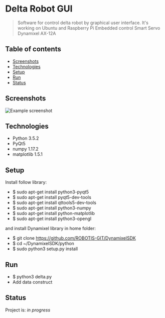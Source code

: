 # Delta Robot GUI
> Software for control delta robot by graphical user interface. 
> It's working on Ubuntu and Raspberry Pi 
> Embedded control Smart Servo Dynamixel AX-12A

## Table of contents
* [Screenshots](#screenshots)
* [Technologies](#technologies)
* [Setup](#setup)
* [Run](#run)
* [Status](#status)

## Screenshots
![Example screenshot](.konstrukcja.png)

## Technologies
* Python 	3.5.2
* PyQt5
* numpy  	1.17.2
* matplotlib  	1.5.1

## Setup
Install follow library:

* $ sudo apt-get install python3-pyqt5
* $ sudo apt-get install pyqt5-dev-tools
* $ sudo apt-get install qttools5-dev-tools
* $ sudo apt-get install python3-numpy
* $ sudo apt-get install python-matplotlib
* $ sudo apt-get install python3-opengl
	
and install Dynamixel library in home folder:

* $ git clone https://github.com/ROBOTIS-GIT/DynamixelSDK
* $ cd ~/DynamixelSDK/python
* $ sudo python3 setup.py install

## Run
* $ python3 delta.py
* Add data construct

## Status
Project is: _in progress_
